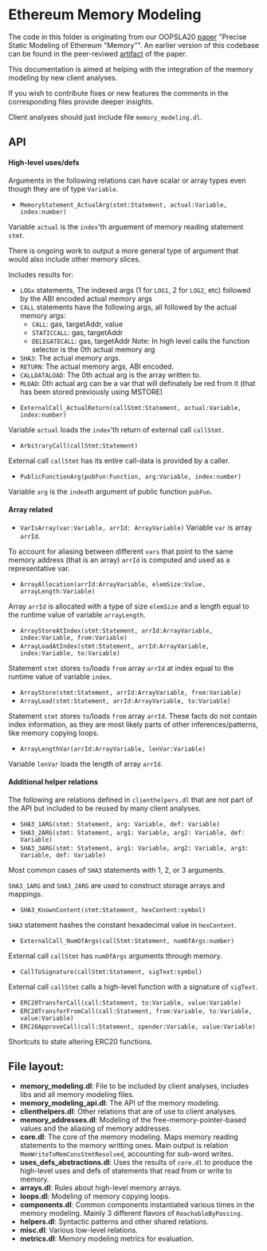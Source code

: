 # Ethereum Memory Modeling

The code in this folder is originating from our OOPSLA20 [paper](https://doi.org/10.1145/3428258) "Precise Static Modeling of Ethereum "Memory"".
An earlier version of this codebase can be found in the peer-reviwed [artifact](https://zenodo.org/record/4059797) of the paper.

This documentation is aimed at helping with the integration of the memory modeling by new client analyses.

If you wish to contribute fixes or new features the comments in the corresponding files provide deeper insights.

Client analyses should just include file `memory_modeling.dl`.

## API

#### High-level uses/defs
Arguments in the following relations can have scalar or array types even though they are of type `Variable`.

* `MemoryStatement_ActualArg(stmt:Statement, actual:Variable, index:number)`

Variable `actual` is the `index`'th arguement of memory reading statement `stmt`.

There is ongoing work to output a more general type of argument that would also include other memory slices.

Includes results for:
  - `LOGx` statements,
      The indexed args (1 for `LOG1`, 2 for `LOG2`, etc)
      followed by the ABI encoded actual memory args
  - `CALL` statements have the following args, all followed by the actual memory args:
    - `CALL`: gas, targetAddr, value
    - `STATICCALL`: gas, targetAddr
    - `DELEGATECALL`: gas, targetAddr
  Note: In high level calls the function selector is the 0th actual memory arg
  - `SHA3`: The actual memory args.
  - `RETURN`: The actual memory args, ABI encoded.
  - `CALLDATALOAD`: The 0th actual arg is the array written to.
  - `MLOAD`: 0th actual arg can be a var that will definately be red from it (that has been stored previously using MSTORE)


* `ExternalCall_ActualReturn(callStmt:Statement, actual:Variable, index:number)`

Variable `actual` loads the `index`'th return of external call `callStmt`.

* `ArbitraryCall(callStmt:Statement)`

External call `callStmt` has its entire call-data is provided by a caller.

* `PublicFunctionArg(pubFun:Function, arg:Variable, index:number)`

Variable `arg` is the `index`th argument of public function `pubFun`.

#### Array related
* `VarIsArray(var:Variable, arrId: ArrayVariable)`
Variable `var` is array `arrId`.

To account for aliasing between different `vars` that point to the same memory address (that is an array) `arrId` is computed and used as a representative var.

* `ArrayAllocation(arrId:ArrayVariable, elemSize:Value, arrayLength:Variable)`

Array `arrId` is allocated with a type of size `elemSize` and a length equal to the runtime value of variable `arrayLength`.

* `ArrayStoreAtIndex(stmt:Statement, arrId:ArrayVariable, index:Variable, from:Variable)`
* `ArrayLoadAtIndex(stmt:Statement, arrId:ArrayVariable, index:Variable, to:Variable)`

Statement `stmt` stores `to`/loads `from` array `arrId` at index equal to the runtime value of variable `index`.

* `ArrayStore(stmt:Statement, arrId:ArrayVariable, from:Variable)`
* `ArrayLoad(stmt:Statement, arrId:ArrayVariable, to:Variable)`

Statement `stmt` stores `to`/loads `from` array `arrId`. These facts do not contain index information, as they are most likely parts of other inferences/patterns, like memory copying loops.

* `ArrayLengthVar(arrId:ArrayVariable, lenVar:Variable)`

Variable `lenVar` loads the length of array `arrId`.

#### Additional helper relations
The following are relations defined in `clienthelpers.dl` that are not part of the API but included to be reused by many client analyses.

* `SHA3_1ARG(stmt: Statement, arg: Variable, def: Variable)`
* `SHA3_2ARG(stmt: Statement, arg1: Variable, arg2: Variable, def: Variable)`
* `SHA3_3ARG(stmt: Statement, arg1: Variable, arg2: Variable, arg3: Variable, def: Variable)`

Most common cases of `SHA3` statements with 1, 2, or 3 arguments.

`SHA3_1ARG` and `SHA3_2ARG` are used to construct storage arrays and mappings.

* `SHA3_KnownContent(stmt:Statement, hexContent:symbol)`

`SHA3` statement hashes the constant hexadecimal value in `hexContent`.

* `ExternalCall_NumOfArgs(callStmt:Statement, numOfArgs:number)`

External call `callStmt` has `numOfArgs` arguments through memory.

* `CallToSignature(callStmt:Statement, sigText:symbol)`

External call `callStmt` calls a high-level function with a signature of `sigText`.

* `ERC20TransferCall(call:Statement, to:Variable, value:Variable)`
* `ERC20TransferFromCall(call:Statement, from:Variable, to:Variable, value:Variable)`
* `ERC20ApproveCall(call:Statement, spender:Variable, value:Variable)`

Shortcuts to state altering ERC20 functions.

## File layout:

* **memory_modeling.dl**: File to be included by client analyses, includes libs and all memory modeling files.
* **memory_modeling_api.dl**: The API of the memory modeling.
* **clienthelpers.dl**: Other relations that are of use to client analyses.
* **memory_addresses.dl**: Modeling of the free-memory-pointer-based values and the aliasing of memory addresses.
* **core.dl**: The core of the memory modeling. Maps memory reading statements to the memory writting ones. Main output is relation `MemWriteToMemConsStmtResolved`, accounting for sub-word writes.
* **uses_defs_abstractions.dl**: Uses the results of `core.dl` to produce the high-level uses and defs of statements that read from or write to memory.
* **arrays.dl**: Rules about high-level memory arrays.
* **loops.dl**: Modeling of memory copying loops.
* **components.dl**: Common components instantiated various times in the memory modeling. Mainly 3 different flavors of `ReachableByPassing`.
* **helpers.dl**: Syntactic patterns and other shared relations.
* **misc.dl**: Various low-level relations.
* **metrics.dl**: Memory modeling metrics for evaluation.
